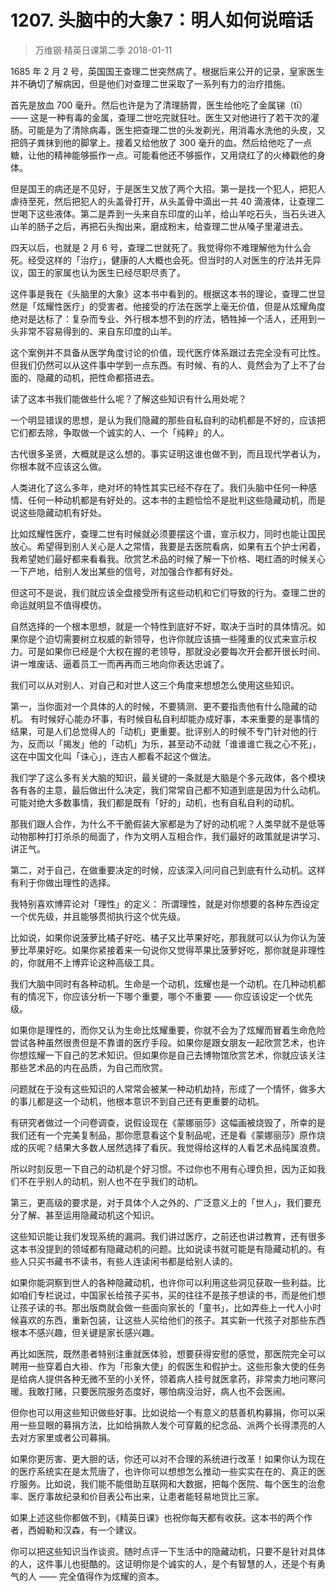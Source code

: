 # 1207. 头脑中的大象7：明人如何说暗话
> 万维钢·精英日课第二季
2018-01-11

1685 年 2 月 2 号，英国国王查理二世突然病了。根据后来公开的记录，皇家医生并不确切了解病因，但是他们对查理二世采取了一系列有力的治疗措施。

首先是放血 700 毫升。然后也许是为了清理肠胃，医生给他吃了金属锑（tī） —— 这是一种有毒的金属，查理二世吃完就狂吐。医生又对他进行了若干次的灌肠。可能是为了清除病毒，医生把查理二世的头发剃光，用消毒水洗他的头皮，又把鸽子粪抹到他的脚掌上。接着又给他放了 300 毫升的血。然后给他吃了一点糖，让他的精神能够振作一点。可能看他还不够振作，又用烧红了的火棒戳他的身体。

但是国王的病还是不见好，于是医生又放了两个大招。第一是找一个犯人，把犯人虐待至死，然后把犯人的头盖骨打开，从头盖骨中滴出一共 40 滴液体，让查理二世喝下这些液体。第二是弄到一头来自东印度的山羊，给山羊吃石头，当石头进入山羊的肠子之后，再把石头掏出来，磨成粉末，给查理二世从嗓子里灌进去。

四天以后，也就是 2 月 6 号，查理二世就死了。我觉得你不难理解他为什么会死。经受这样的「治疗」，健康的人大概也会死。但当时的人对医生的疗法并无异议，国王的家属也认为医生已经尽职尽责了。

这件事是我在《头脑里的大象》这本书中看到的。根据这本书的理论，查理二世显然是「炫耀性医疗」的受害者。他接受的疗法在医学上毫无价值，但是从炫耀角度绝对是达标了：复杂而专业、外行根本想不到的疗法，牺牲掉一个活人，还用到一头非常不容易得到的、来自东印度的山羊。

这个案例并不具备从医学角度讨论的价值，现代医疗体系跟过去完全没有可比性。但我们仍然可以从这件事中学到一点东西。有时候、有的人、竟然会为了上不了台面的、隐藏的动机，把性命都搭进去。

读了这本书我们能做些什么呢？了解这些知识有什么用处呢？

一个明显错误的思想，是认为我们隐藏的那些自私自利的动机都是不好的，应该把它们都去除，争取做一个诚实的人、一个「纯粹」的人。

古代很多圣贤，大概就是这么想的。事实证明这谁也做不到，而且现代学者认为，你根本就不应该这么做。

人类进化了这么多年，绝对坏的特性其实已经不存在了。我们头脑中任何一种感情、任何一种动机都是有好处的。这本书的主题恰恰不是批判这些隐藏动机，而是说这些隐藏动机有好处。

比如炫耀性医疗，查理二世有时候就必须要摆这个谱，宣示权力，同时也能让国民放心。希望得到别人关心是人之常情，我要是去医院看病，如果有五个护士闲着，我希望她们最好都来看看我。欣赏艺术品的时候了解一下价格、喝红酒的时候关心一下产地，给别人发出某些的信号，对加强合作都有好处。

但这可不是说，我们就应该全盘接受所有这些动机和它们导致的行为。查理二世的命运就明显不值得模仿。

自然选择的一个根本思想，就是一个特性到底好不好，取决于当时的具体情况。如果你是个迫切需要树立权威的新领导，也许你就应该搞一些隆重的仪式来宣示权力。可是如果你已经是个大权在握的老领导，那就没必要每次开会都开很长时间、讲一堆废话、逼着员工一而再再而三地向你表达忠诚了。

我们可以从对别人、对自己和对世人这三个角度来想想怎么使用这些知识。

第一，当你面对一个具体的人的时候，不要猜测、更不要指责他有什么隐藏的动机。 有时候好心能办坏事，有时候自私自利却能办成好事，本来重要的是事情的结果，可是人们总觉得人的「动机」更重要。批评别人的时候不专门针对他的行为，反而以「揭发」他的「动机」为乐，甚至动不动就「谁谁谁亡我之心不死」，这在中国文化叫「诛心」，连古人都看不起这个做法。 

我们学了这么多有关大脑的知识，最关键的一条就是大脑是个多元政体，各个模块各有各的主意，最后做出什么决定，我们常常自己都不知道到底是因为什么动机。可能对绝大多数事情，我们都是既有「好的」动机，也有自私自利的动机。

那我们跟人合作，为什么不干脆假装大家都是为了好的动机呢？人类早就不是低等动物那种打打杀杀的局面了，作为文明人互相合作，我们最好的政策就是讲学习、讲正气。

第二，对于自己，在做重要决定的时候，应该深入问问自己到底有什么动机。这样有利于你做出理性的选择。

我特别喜欢博弈论对「理性」的定义： 所谓理性，就是对你想要的各种东西设定一个优先级，并且能够贯彻执行这个优先级。

比如说，如果你说菠萝比橘子好吃、橘子又比苹果好吃，那我就可以认为你认为菠萝比苹果好吃。如果你紧接着来一句说你又觉得苹果比菠萝好吃，那你就是非理性的，你就用不上博弈论这种高级工具。

我们大脑中同时有各种动机。生命是一个动机，炫耀也是一个动机。在几种动机都有的情况下，你应该分析一下哪个重要，哪个不重要 —— 你应该设定一个优先级。

如果你是理性的，而你又认为生命比炫耀重要，你就不会为了炫耀而冒着生命危险尝试各种虽然很贵但是不靠谱的医疗手段。如果你是跟女朋友一起欣赏艺术，也许你想炫耀一下自己的艺术知识。但如果你是自己去博物馆欣赏艺术，你就应该关注那些艺术品的内在品质，为自己而欣赏。

问题就在于没有这些知识的人常常会被某一种动机劫持，形成了一个情怀，做多大的事儿都是这一个动机，他根本意识不到自己还有更重要的动机。

有研究者做过一个问卷调查，说假设现在《蒙娜丽莎》这幅画被烧毁了，所幸的是我们还有一个完美复制品，那你愿意看这个复制品呢，还是看《蒙娜丽莎》原作烧成的灰呢？结果大多数人居然选择了看灰。我觉得给这样的人看艺术品纯属浪费。

所以时刻反思一下自己的动机是个好习惯。不过你也不用有心理负担，因为正如我们不在乎别人的动机，别人也不在乎我们的动机。

第三，更高级的要求是，对于具体个人之外的、广泛意义上的「世人」，我们要充分了解、甚至运用隐藏动机这个知识。

这些知识能让我们发现系统的漏洞。我们讲过医疗，之前还也讲过教育，还有很多这本书没提到的领域都有隐藏动机的问题。比如说读书就可能是有隐藏动机的。有些人只买书藏书不读书，有些人连读闲书都是给别人读的。

如果你能洞察到世人的各种隐藏动机，也许你可以利用这些洞见获取一些利益。比如咱们专栏说过，中国家长给孩子买书，买的往往不是孩子想读的书，而是他们想让孩子读的书。那出版商就会做一些面向家长的「童书」，比如弄些上一代人小时候喜欢的东西，重新包装，让这些人买给他们的孩子。其实新一代孩子对那些东西根本不感兴趣，但关键是家长感兴趣。

再比如医院，既然患者特别注重就医体验，想要获得安慰的感觉，那医院完全可以聘用一些穿着白大褂、作为「形象大使」的假医生和假护士。这些形象大使的任务是给病人提供各种无微不至的小关怀，领着病人挂号就医拿药，非常卖力地问寒问暖。我敢打赌，只要医院服务态度好，哪怕病没治好，病人也不会医闹。

但你也可以用这些知识做些好事。比如说给一个有意义的慈善机构募捐，你可以采用一些显眼的募捐方法，比如给捐款人发个可穿戴的纪念品、派两个长得漂亮的人去对方家里或者公司募捐。

如果你更厉害、更大胆的话，你还可以对不合理的系统进行改革！如果你认为现在的医疗系统实在是太荒唐了，也许你可以想想怎么推动一些实实在在的、真正的医疗服务。比如说，我们能不能借助互联网和大数据，把每个医院、每个医生的治愈率、医疗事故纪录和价目表公布出来，让患者能轻易地货比三家。

如果上述这些你都做不到，《精英日课》也祝你每天都有收获。这本书的两个作者，西姆勒和汉森，有一个建议。

你可以把这些知识当作谈资。随时点评一下生活中的隐藏动机，只要不是针对具体的人，这件事儿也挺酷的。这证明你是个诚实的人，是个有智慧的人，还是个有勇气的人 —— 完全值得作为炫耀的资本。

